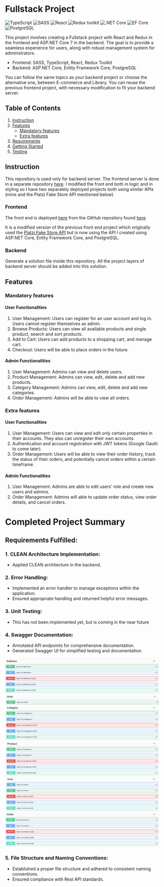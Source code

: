 # Fullstack Project

![TypeScript](https://img.shields.io/badge/TypeScript-v.4-green)
![SASS](https://img.shields.io/badge/SASS-v.4-hotpink)
![React](https://img.shields.io/badge/React-v.18-blue)
![Redux toolkit](https://img.shields.io/badge/Redux-v.1.9-brown)
![.NET Core](https://img.shields.io/badge/.NET%20Core-v.7-purple)
![EF Core](https://img.shields.io/badge/EF%20Core-v.7-cyan)
![PostgreSQL](https://img.shields.io/badge/PostgreSQL-v.14-drakblue)

This project involves creating a Fullstack project with React and Redux in the frontend and ASP.NET Core 7 in the backend. The goal is to provide a seamless experience for users, along with robust management system for administrators.

- Frontend: SASS, TypeScript, React, Redux Toolkit
- Backend: ASP.NET Core, Entity Framework Core, PostgreSQL

You can follow the same topics as your backend project or choose the alternative one, between E-commerce and Library. You can reuse the previous frontend project, with necessary modification to fit your backend server.

## Table of Contents

1. [Instruction](#instruction)
2. [Features](#features)
   - [Mandatory features](#mandatory-features)
   - [Extra features](#extra-features)
3. [Requirements](#requirements)
4. [Getting Started](#getting-started)
5. [Testing](#testing)

## Instruction

This repository is used only for backend server. The frontend server is done in a separate repository [here](https://github.com/MattiHel85/fs16_6-frontend-project). I modified the front end both in logic and in styling so I have two separately deployed projects both using similar APIs (mine and the Platzi Fake Store API mentioned below)

### Frontend
The front end is deployed [here](https://fakestoreinc.netlify.app) from the GitHub repository found [here](https://github.com/MattiHel85/fs16_6-frontend-project)

It is a modified version of the previous front end project which originally used the [Platzi Fake Store API](https://fakeapi.platzi.com/) but is now using the API I created using ASP.NET Core, Entity Framework Core, and PostgreSQL.

### Backend

Generate a solution file inside this repository. All the project layers of backend server should be added into this solution.

## Features

### Mandatory features

#### User Functionalities

1. User Management: Users can register for an user account and log in. Users cannot register themselves as admin.
2. Browse Products: Users can view all available products and single product, search and sort products.
3. Add to Cart: Users can add products to a shopping cart, and manage cart.
4. Checkout: Users will be able to place orders in the future.

#### Admin Functionalities

1. User Management: Admins can view and delete users.
2. Product Management: Admins can view, edit, delete and add new products.
2. Category Management: Admins can view, edit, delete and add new categories.
3. Order Management: Admins will be able to view all orders.

### Extra features

#### User Functionalities

1. User Management: Users can view and edit only certain properties in their accounts. They also can unregister their own accounts.
2. Authentication and account registration with JWT tokens (Google Oauth to come later).
3. Order Management: Users will be able to view their order history, track the status of their orders, and potentially cancel orders within a certain timeframe.

#### Admin Functionalities

1. User Management: Admins are able to edit users' role and create new users and admins.
2. Order Management: Admins will able to update order status, view order details, and cancel orders.


# Completed Project Summary

## Requirements Fulfilled:

### 1. CLEAN Architecture Implementation:

- Applied CLEAN architecture in the backend.

### 2. Error Handling:

- Implemented an error handler to manage exceptions within the application.
- Ensured appropriate handling and returned helpful error messages.

### 3. Unit Testing:

- This has not been implemented yet, but is coming in the near future

### 4. Swagger Documentation:

- Annotated API endpoints for comprehensive documentation.
- Generated Swagger UI for simplified testing and documentation.

![address endpoints](address-uri.png)
![auth endpoint](auth-uri.png)
![category endpoints](category-uri.png)
![product and user endpoints](product-and-user-uri.png)
![order endpoints](order-uri.png)

### 5. File Structure and Naming Conventions:

- Established a proper file structure and adhered to consistent naming conventions.
- Ensured compliance with Rest API standards.

